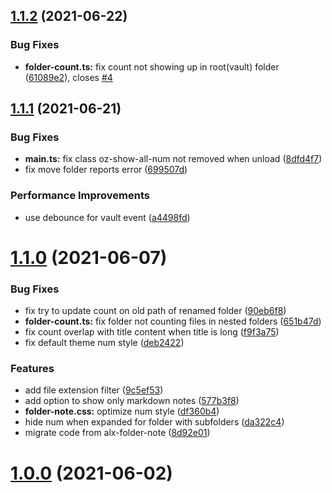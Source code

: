 ## [1.1.2](https://github.com/ozntel/file-explorer-note-count/compare/1.1.1...1.1.2) (2021-06-22)


### Bug Fixes

* **folder-count.ts:** fix count not showing up in root(vault) folder ([61089e2](https://github.com/ozntel/file-explorer-note-count/commit/61089e29ead927e7ccf6986638a69746b4d34994)), closes [#4](https://github.com/ozntel/file-explorer-note-count/issues/4)

## [1.1.1](https://github.com/ozntel/file-explorer-note-count/compare/1.1.0...1.1.1) (2021-06-21)


### Bug Fixes

* **main.ts:** fix class oz-show-all-num not removed when unload ([8dfd4f7](https://github.com/ozntel/file-explorer-note-count/commit/8dfd4f78a7b5437ae3fb1d004201e3cb43172c5a))
* fix move folder reports error ([699507d](https://github.com/ozntel/file-explorer-note-count/commit/699507d93e2d78fe5fd0304e2ffaf66b48e20ceb))


### Performance Improvements

* use debounce for vault event ([a4498fd](https://github.com/ozntel/file-explorer-note-count/commit/a4498fdec90dddb09eb5b47f3865d2a0dce39a42))

# [1.1.0](https://github.com/ozntel/file-explorer-note-count/compare/1.0.0...1.1.0) (2021-06-07)


### Bug Fixes

* fix try to update count on old path of renamed folder ([90eb6f8](https://github.com/ozntel/file-explorer-note-count/commit/90eb6f84aa8e9d2544e1e6df2f61134f099fbb3a))
* **folder-count.ts:** fix folder not counting files in nested folders ([651b47d](https://github.com/ozntel/file-explorer-note-count/commit/651b47d16288f6b604f5d1ddfcfbc94a0dc185d4))
* fix count overlap with title content when title is long ([f9f3a75](https://github.com/ozntel/file-explorer-note-count/commit/f9f3a758d10026590366f28c4c0b595b3449d518))
* fix default theme num style ([deb2422](https://github.com/ozntel/file-explorer-note-count/commit/deb242206722b0a2f81327d0ee3efac9e8ee908d))


### Features

* add file extension filter ([9c5ef53](https://github.com/ozntel/file-explorer-note-count/commit/9c5ef53524526f7ca3e529cfe56e5fed61b7f903))
* add option to show only markdown notes ([577b3f8](https://github.com/ozntel/file-explorer-note-count/commit/577b3f8da3e16c989d3eb0c1079020b347131e79))
* **folder-note.css:** optimize num style ([df360b4](https://github.com/ozntel/file-explorer-note-count/commit/df360b4f2f84026c5168e8b48a4e467d00f2d5d3))
* hide num when expanded for folder with subfolders ([da322c4](https://github.com/ozntel/file-explorer-note-count/commit/da322c4e159a93f2dabb7fd7f74d9c81d15170ca))
* migrate code from alx-folder-note ([8d92e01](https://github.com/ozntel/file-explorer-note-count/commit/8d92e018f82f9cd5f0efb0bddf599d8efa8d1c69))



# [1.0.0](https://github.com/ozntel/file-explorer-note-count/compare/1.0.0...1.1.0) (2021-06-02)

